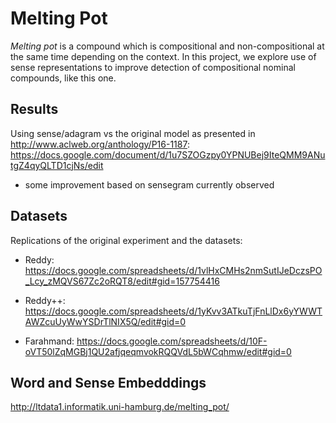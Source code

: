 # Melting Pot

*Melting pot* is a compound which is compositional and non-compositional at the same time depending on the context. In this project, we explore use of sense representations to improve detection of compositional nominal compounds, like this one.

## Results

Using sense/adagram vs the original model as presented in http://www.aclweb.org/anthology/P16-1187: 
https://docs.google.com/document/d/1u7SZOGzpy0YPNUBej9IteQMM9ANutgZ4qyQLTD1cjNs/edit 

- some improvement based on sensegram currently observed 

## Datasets 

Replications of the original experiment and the datasets:

- Reddy: https://docs.google.com/spreadsheets/d/1vlHxCMHs2nmSutIJeDczsPO_Lcy_zMQVS67Zc2oRQT8/edit#gid=157754416 

- Reddy++: https://docs.google.com/spreadsheets/d/1yKvv3ATkuTjFnLlDx6yYWWTAWZcuUyWwYSDrTlNIX5Q/edit#gid=0

- Farahmand: https://docs.google.com/spreadsheets/d/10F-oVT50lZqMGBj1QU2afjqeqmvokRQQVdL5bWCqhmw/edit#gid=0 


## Word and Sense Embedddings

http://ltdata1.informatik.uni-hamburg.de/melting_pot/



